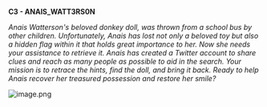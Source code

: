 **C3 - ANAIS_WATT3RS0N**

*Anais Watterson's beloved donkey doll, was thrown from a school bus by other children. Unfortunately,  Anais has lost not only a beloved toy but also a hidden flag within it that holds great importance to her. Now she needs your assistance to retrieve it. Anais has created a Twitter account to share clues and reach as many people as possible to aid in the search. Your mission is to retrace the hints, find the doll, and bring it back. Ready to help Anais recover her treasured possession and restore her smile?*

![image.png](images/image1.png)
